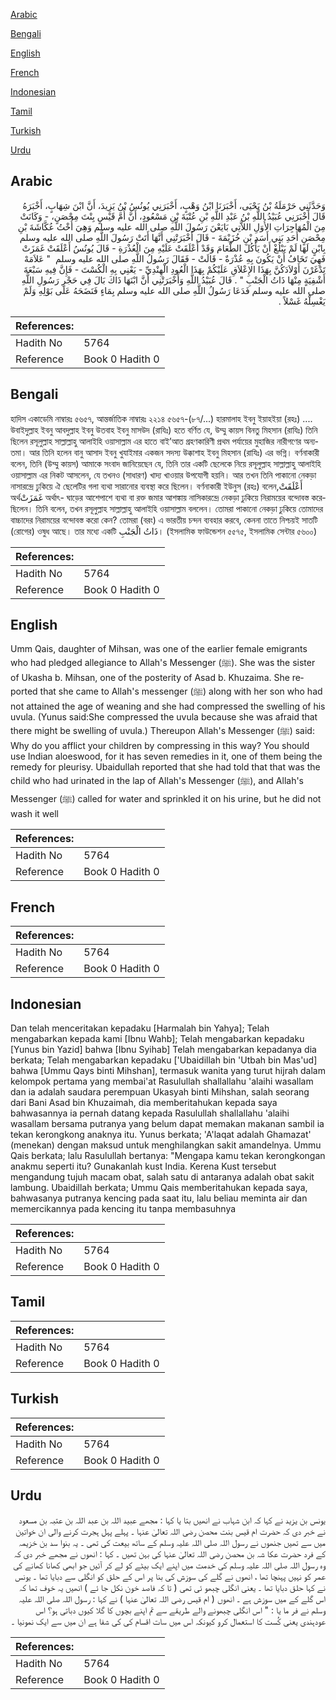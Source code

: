 [Arabic](#arabic)

[Bengali](#bengali)

[English](#english)

[French](#french)

[Indonesian](#indonesian)

[Tamil](#tamil)

[Turkish](#turkish)

[Urdu](#urdu)

## Arabic


<div dir="rtl" lang="ar" style={{fontSize:'larger',backgroundColor:'#f8f9fa',padding:20}}>
وَحَدَّثَنِي حَرْمَلَةُ بْنُ يَحْيَى، أَخْبَرَنَا ابْنُ وَهْبٍ، أَخْبَرَنِي يُونُسُ بْنُ يَزِيدَ، أَنَّ ابْنَ شِهَابٍ، أَخْبَرَهُ قَالَ أَخْبَرَنِي عُبَيْدُ اللَّهِ بْنُ عَبْدِ اللَّهِ بْنِ عُتْبَةَ بْنِ مَسْعُودٍ، أَنَّ أُمَّ قَيْسٍ بِنْتَ مِحْصَنٍ، - وَكَانَتْ مِنَ الْمُهَاجِرَاتِ الأُوَلِ اللاَّتِي بَايَعْنَ رَسُولَ اللَّهِ صلى الله عليه وسلم وَهِيَ أُخْتُ عُكَّاشَةَ بْنِ مِحْصَنٍ أَحَدِ بَنِي أَسَدِ بْنِ خُزَيْمَةَ - قَالَ أَخْبَرَتْنِي أَنَّهَا أَتَتْ رَسُولَ اللَّهِ صلى الله عليه وسلم بِابْنٍ لَهَا لَمْ يَبْلُغْ أَنْ يَأْكُلَ الطَّعَامَ وَقَدْ أَعْلَقَتْ عَلَيْهِ مِنَ الْعُذْرَةِ - قَالَ يُونُسُ أَعْلَقَتْ غَمَزَتْ فَهِيَ تَخَافُ أَنْ يَكُونَ بِهِ عُذْرَةٌ - قَالَتْ - فَقَالَ رَسُولُ اللَّهِ صلى الله عليه وسلم ‏ "‏ عَلاَمَهْ تَدْغَرْنَ أَوْلاَدَكُنَّ بِهَذَا الإِعْلاَقِ عَلَيْكُمْ بِهَذَا الْعُودِ الْهِنْدِيِّ - يَعْنِي بِهِ الْكُسْتَ - فَإِنَّ فِيهِ سَبْعَةَ أَشْفِيَةٍ مِنْهَا ذَاتُ الْجَنْبِ ‏"‏ ‏.‏ قَالَ عُبَيْدُ اللَّهِ وَأَخْبَرَتْنِي أَنَّ ابْنَهَا ذَاكَ بَالَ فِي حَجْرِ رَسُولِ اللَّهِ صلى الله عليه وسلم فَدَعَا رَسُولُ اللَّهِ صلى الله عليه وسلم بِمَاءٍ فَنَضَحَهُ عَلَى بَوْلِهِ وَلَمْ يَغْسِلْهُ غَسْلاً ‏.‏
</div>
<div style={{backgroundColor:'#f8f9fa',padding:20, marginBottom: 10}}><table> <thead> <tr> <th>References:</th> <th></th> </tr> </thead> <tbody><tr><td>Hadith No</td><td>5764</td></tr><tr><td>Reference</td><td>Book 0 Hadith 0</td></tr></tbody></table></div>

## Bengali


<div dir="ltr" lang="bn" style={{fontSize:'larger',backgroundColor:'#f8f9fa',padding:20}}>
হাদিস একাডেমি নাম্বারঃ ৫৬৫৭, আন্তর্জাতিক নাম্বারঃ ২২১৪ ৫৬৫৭-(৮৭/...) হারমালাহ ইবনু ইয়াহইয়া (রহঃ) .... উবাইদুল্লাহ ইবনু আবদুল্লাহ ইবনু উতবাহ ইবনু মাসউদ (রাযিঃ) হতে বর্ণিত যে, উম্মু কায়স বিনতু মিহসান (রাযিঃ) তিনি ছিলেন রসূলুল্লাহ সাল্লাল্লাহু আলাইহি ওয়াসাল্লাম এর হাতে বাই’আত গ্রহণকারিণী প্রথম পর্যায়ের মুহাজির নারীগণের অন্যতমা। আর তিনি হলেন বানু আসাদ ইবনু খুযাইমার একজন সদস্য উক্কাশাহ ইবনু মিহসান (রাযিঃ) এর ভগ্নি। বর্ণনাকারী বলেন, তিনি (উম্মু কায়স) আমাকে সংবাদ জানিয়েছেন যে, তিনি তার একটি ছেলেকে নিয়ে রসূলুল্লাহ সাল্লাল্লাহু আলাইহি ওয়াসাল্লাম এর নিকট আসলেন, যে তখনও (সাধারণ) খাদ্য খাওয়ার উপযোগী হয়নি। আর তখন তিনি পাকানো নেকড়া নাসারন্দ্রে ঢুকিয়ে ঐ ছেলেটির গলা ব্যথা সারানোর ব্যবস্থা করে ছিলেন। বর্ণনাকারী ইউনুস (রহঃ) বলেন,أَعْلَقَتْ অর্থغَمَزَتْ অর্থাৎ- ঘাড়ের আশেপাশে ব্যথা বা রক্ত জমার আশঙ্কায় নাসিকারন্দ্রে নেকড়া ঢুকিয়ে নিরাময়ের বন্দোবস্ত করেছিলেন। তিনি বলেন, তখন রসূলুল্লাহ সাল্লাল্লাহু আলাইহি ওয়াসাল্লাম বললেন। তোমরা পাকানো নেকড়া ঢুকিয়ে তোমাদের বাচ্চাদের নিরাময়ের বন্দোবস্ত করো কেন? তোমরা (বরং) এ ভারতীয় চন্দন ব্যবহার করবে, কেননা তাতে নিশ্চয়ই সাতটি (রোগের) ওষুধ আছে। তার মধ্যে একটি ذَاتُ الْجَنْبِ। (ইসলামিক ফাউন্ডেশন ৫৫৭৫, ইসলামিক সেন্টার ৫৬০০)
</div>
<div style={{backgroundColor:'#f8f9fa',padding:20, marginBottom: 10}}><table> <thead> <tr> <th>References:</th> <th></th> </tr> </thead> <tbody><tr><td>Hadith No</td><td>5764</td></tr><tr><td>Reference</td><td>Book 0 Hadith 0</td></tr></tbody></table></div>

## English


<div dir="ltr" lang="en" style={{fontSize:'larger',backgroundColor:'#f8f9fa',padding:20}}>
Umm Qais, daughter of Mihsan, was one of the earlier female emigrants who had pledged allegiance to Allah's Messenger (ﷺ). She was the sister of Ukasha b. Mihsan, one of the posterity of Asad b. Khuzaima. She reported that she came to Allah's messenger (ﷺ) along with her son who had not attained the age of weaning and she had compressed the swelling of his uvula. (Yunus said:She compressed the uvula because she was afraid that there might be swelling of uvula.) Thereupon Allah's Messenger (ﷺ) said: Why do you afflict your children by compressing in this way? You should use Indian aloeswood, for it has seven remedies in it, one of them being the remedy for pleurisy. Ubaidullah reported that she had told that that was the child who had urinated in the lap of Allah's Messenger (ﷺ), and Allah's Messenger (ﷺ) called for water and sprinkled it on his urine, but he did not wash it well
</div>
<div style={{backgroundColor:'#f8f9fa',padding:20, marginBottom: 10}}><table> <thead> <tr> <th>References:</th> <th></th> </tr> </thead> <tbody><tr><td>Hadith No</td><td>5764</td></tr><tr><td>Reference</td><td>Book 0 Hadith 0</td></tr></tbody></table></div>

## French


<div dir="ltr" lang="fr" style={{fontSize:'larger',backgroundColor:'#f8f9fa',padding:20}}>

</div>
<div style={{backgroundColor:'#f8f9fa',padding:20, marginBottom: 10}}><table> <thead> <tr> <th>References:</th> <th></th> </tr> </thead> <tbody><tr><td>Hadith No</td><td>5764</td></tr><tr><td>Reference</td><td>Book 0 Hadith 0</td></tr></tbody></table></div>

## Indonesian


<div dir="ltr" lang="id" style={{fontSize:'larger',backgroundColor:'#f8f9fa',padding:20}}>
Dan telah menceritakan kepadaku [Harmalah bin Yahya]; Telah mengabarkan kepada kami [Ibnu Wahb]; Telah mengabarkan kepadaku [Yunus bin Yazid] bahwa [Ibnu Syihab] Telah mengabarkan kepadanya dia berkata; Telah mengabarkan kepadaku ['Ubaidillah bin 'Utbah bin Mas'ud] bahwa [Ummu Qays binti Mihshan], termasuk wanita yang turut hijrah dalam kelompok pertama yang membai'at Rasulullah shallallahu 'alaihi wasallam dan ia adalah saudara perempuan Ukasyah binti Mihshan, salah seorang dari Bani Asad bin Khuzaimah, dia memberitahukan kepada saya bahwasannya ia pernah datang kepada Rasulullah shallallahu 'alaihi wasallam bersama putranya yang belum dapat memakan makanan sambil ia tekan kerongkong anaknya itu. Yunus berkata; 'A'laqat adalah Ghamazat' (menekan) dengan maksud untuk menghilangkan sakit amandelnya. Ummu Qais berkata; lalu Rasulullah bertanya: "Mengapa kamu tekan kerongkongan anakmu seperti itu? Gunakanlah kust India. Kerena Kust tersebut mengandung tujuh macam obat, salah satu di antaranya adalah obat sakit lambung. Ubaidillah berkata; Ummu Qais memberitahukan kepada saya, bahwasanya putranya kencing pada saat itu, lalu beliau meminta air dan memercikannya pada kencing itu tanpa membasuhnya
</div>
<div style={{backgroundColor:'#f8f9fa',padding:20, marginBottom: 10}}><table> <thead> <tr> <th>References:</th> <th></th> </tr> </thead> <tbody><tr><td>Hadith No</td><td>5764</td></tr><tr><td>Reference</td><td>Book 0 Hadith 0</td></tr></tbody></table></div>

## Tamil


<div dir="ltr" lang="ta" style={{fontSize:'larger',backgroundColor:'#f8f9fa',padding:20}}>

</div>
<div style={{backgroundColor:'#f8f9fa',padding:20, marginBottom: 10}}><table> <thead> <tr> <th>References:</th> <th></th> </tr> </thead> <tbody><tr><td>Hadith No</td><td>5764</td></tr><tr><td>Reference</td><td>Book 0 Hadith 0</td></tr></tbody></table></div>

## Turkish


<div dir="ltr" lang="tr" style={{fontSize:'larger',backgroundColor:'#f8f9fa',padding:20}}>

</div>
<div style={{backgroundColor:'#f8f9fa',padding:20, marginBottom: 10}}><table> <thead> <tr> <th>References:</th> <th></th> </tr> </thead> <tbody><tr><td>Hadith No</td><td>5764</td></tr><tr><td>Reference</td><td>Book 0 Hadith 0</td></tr></tbody></table></div>

## Urdu


<div dir="rtl" lang="ur" style={{fontSize:'larger',backgroundColor:'#f8f9fa',padding:20}}>
یونس بن یزید نے کہا کہ ابن شہاب نے انھیں بتا یا کہا : مجھے عبید اللہ بن عبد اللہ بن عتبہ بن مسعود نے خبر دی کہ حضرت ام قیس بنت محصن رضی اللہ تعالیٰ عنہا ۔ پہلے پہل ہجرت کرنے والی ان خواتین میں سے تھیں جنھوں نے رسول اللہ صلی اللہ علیہ وسلم کے ساتھ بیعت کی تھی ۔ یہ بنوا سد بن خزیمہ کے فرد حضرت عکا شہ بن محصن رضی اللہ تعالیٰ عنہا کی بہن تھیں ۔ کہا : انھوں نے مجھے خبر دی کہ وہ رسول اللہ صلی اللہ علیہ وسلم کی خدمت میں اپنے ایک بیٹے کو لے کر آئیں جو ابھی کھانا کھانے کی عمر کو نہیں پہنچا تھا ، انھوں نے گلے کی سوزش کی بنا پر اس کے حلق کو انگلی سے دبایا تھا ۔ یونس نے کہا حلق دبایا تھا ۔ یعنی انگلی چبھو ئی تھی ( تا کہ فاصد خون نکل جا ئے ) انھیں یہ خوف تھا کہ اس گلے کے میں سوزش ہے ۔ انھوں ( ام قیس رضی اللہ تعالیٰ عنہا ) نے کہا : رسول اللہ صلی اللہ علیہ وسلم نے فر ما یا : " اس انگلی چبھونے والے طریقے سے تم اپنے بچوں کا گلا کیوں دباتی ہو؟ اس عودہندی یعنی کُست کا استعمال کرو کیونکہ اس میں سات اقسام کی کی شفا ہے ان میں سے ایک نمونیا ۔
</div>
<div style={{backgroundColor:'#f8f9fa',padding:20, marginBottom: 10}}><table> <thead> <tr> <th>References:</th> <th></th> </tr> </thead> <tbody><tr><td>Hadith No</td><td>5764</td></tr><tr><td>Reference</td><td>Book 0 Hadith 0</td></tr></tbody></table></div>